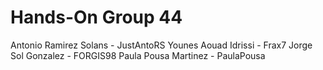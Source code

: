 # Hands-On Group 44

Antonio Ramirez Solans - JustAntoRS
Younes Aouad Idrissi - Frax7
Jorge Sol Gonzalez - FORGIS98
Paula Pousa Martinez - PaulaPousa
